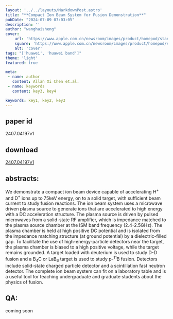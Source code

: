 ```yaml
---
layout: '../../layouts/MarkdownPost.astro'
title: "**Compact Ion Beam System for Fusion Demonstration**"
pubDate: "2024-07-09 07:03:05"
description: ''
author: "wanghaisheng"
cover:
    url: 'https://www.apple.com.cn/newsroom/images/product/homepod/standard/Apple-HomePod-hero-230118_big.jpg.large_2x.jpg'
    square: 'https://www.apple.com.cn/newsroom/images/product/homepod/standard/Apple-HomePod-hero-230118_big.jpg.large_2x.jpg'
    alt: 'cover'
tags: "['huawei', 'huawei band']" 
theme: 'light'
featured: true

meta:
 - name: author
   content: Allan Xi Chen et.al.
 - name: keywords
   content: key3, key4

keywords: key1, key2, key3
---
```


## paper id
2407.04197v1
## download
[2407.04197v1](http://arxiv.org/abs/2407.04197v1)
## abstracts:
We demonstrate a compact ion beam device capable of accelerating H$^+$ and D$^+$ ions up to 75keV energy, on to a solid target, with sufficient beam current to study fusion reactions. The ion beam system uses a microwave driven plasma source to generate ions that are accelerated to high energy with a DC acceleration structure. The plasma source is driven by pulsed microwaves from a solid-state RF amplifier, which is impedance matched to the plasma source chamber at the ISM band frequency (2.4-2.5GHz). The plasma chamber is held at high positive DC potential and is isolated from the impedance matching structure (at ground potential) by a dielectric-filled gap. To facilitate the use of high-energy-particle detectors near the target, the plasma chamber is biased to a high positive voltage, while the target remains grounded. A target loaded with deuterium is used to study D-D fusion and a B$_4$C or LaB$_6$ target is used to study p-$^{11}$B fusion. Detectors include solid-state charged particle detector and a scintillation fast neutron detector. The complete ion beam system can fit on a laboratory table and is a useful tool for teaching undergraduate and graduate students about the physics of fusion.
## QA:
coming soon
